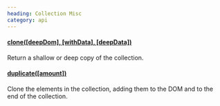 ```yaml
--- 
heading: Collection Misc
category: api
---
```


#### [clone(\[deepDom\], \[withData\], \[deepData\])](/api/clone/)

Return a shallow or deep copy of the collection.

#### [duplicate(\[amount\])](/api/duplicate/)

Clone the elements in the collection, adding them to the DOM and to the end of the collection.